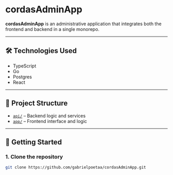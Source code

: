 # cordasAdminApp

**cordasAdminApp** is an administrative application that integrates both the frontend and backend in a single monorepo.

---

## 🛠️ Technologies Used

- TypeScript  
- Go  
- Postgres  
- React

---

## 📁 Project Structure

- [`api/`](./api) – Backend logic and services  
- [`app/`](./app) – Frontend interface and logic  

---

## 🚀 Getting Started

### 1. Clone the repository

```bash
git clone https://github.com/gabrielpoetaa/cordasAdminApp.git
